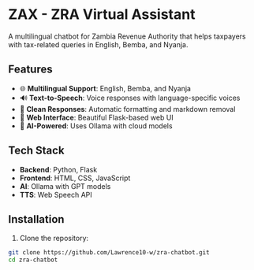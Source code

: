 # ZAX - ZRA Virtual Assistant

A multilingual chatbot for Zambia Revenue Authority that helps taxpayers with tax-related queries in English, Bemba, and Nyanja.

## Features

- 🌐 **Multilingual Support**: English, Bemba, and Nyanja
- 🔊 **Text-to-Speech**: Voice responses with language-specific voices
- 🧹 **Clean Responses**: Automatic formatting and markdown removal
- 💬 **Web Interface**: Beautiful Flask-based web UI
- 🤖 **AI-Powered**: Uses Ollama with cloud models

## Tech Stack

- **Backend**: Python, Flask
- **Frontend**: HTML, CSS, JavaScript
- **AI**: Ollama with GPT models
- **TTS**: Web Speech API

## Installation

1. Clone the repository:
```bash
git clone https://github.com/Lawrence10-w/zra-chatbot.git
cd zra-chatbot
